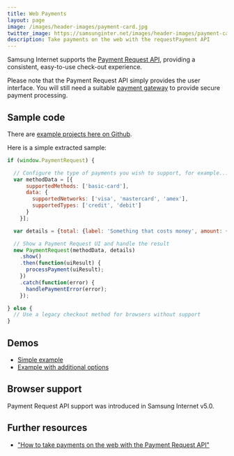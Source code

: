 ```yaml
---
title: Web Payments
layout: page
image: /images/header-images/payment-card.jpg
twitter_image: https://samsunginter.net/images/header-images/payment-card.jpg
description: Take payments on the web with the requestPayment API
---
```

Samsung Internet supports the [Payment Request API](https://www.w3.org/TR/payment-request/), providing
a consistent, easy-to-use check-out experience.

Please note that the Payment Request API simply provides the user interface.
You will still need a suitable [payment gateway](https://en.wikipedia.org/wiki/Payment_gateway)
to provide secure payment processing.

## Sample code

There are [example projects here on Github](https://github.com/SamsungInternet/examples).

Here is a simple extracted sample:

```javascript
if (window.PaymentRequest) {

  // Configure the type of payments you wish to support, for example...
  var methodData = [{
      supportedMethods: ['basic-card'],
      data: {
        supportedNetworks: ['visa', 'mastercard', 'amex'],
        supportedTypes: ['credit', 'debit']
      }
    }];

  var details = {total: {label: 'Something that costs money', amount: {currency: 'GBP', value: '9.99'}}};

  // Show a Payment Request UI and handle the result
  new PaymentRequest(methodData, details)
    .show()
    .then(function(uiResult) {
      processPayment(uiResult);
    })
    .catch(function(error) {
      handlePaymentError(error);
    });

} else {
  // Use a legacy checkout method for browsers without support
}
```

## Demos

* [Simple example](https://samsunginter.net/examples/payment-request-demo-simple/)
* [Example with additional options](https://samsunginter.net/examples/payment-request-demo-options/)

## Browser support

Payment Request API support was introduced in Samsung Internet v5.0.

## Further resources

* ["How to take payments on the web with the Payment Request API"](https://medium.com/samsung-internet-dev/how-to-take-payments-on-the-web-with-the-payment-request-api-a523f6fc7c1f)
